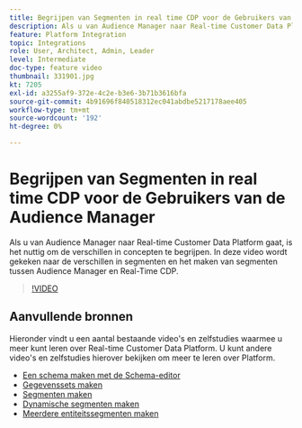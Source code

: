 ```yaml
---
title: Begrijpen van Segmenten in real time CDP voor de Gebruikers van de Audience Manager
description: Als u van Audience Manager naar Real-time Customer Data Platform gaat, is het nuttig om de verschillen in concepten te begrijpen. In deze video wordt gekeken naar de verschillen in segmenten en het maken van segmenten tussen Audience Manager en Real-Time CDP.
feature: Platform Integration
topic: Integrations
role: User, Architect, Admin, Leader
level: Intermediate
doc-type: feature video
thumbnail: 331901.jpg
kt: 7205
exl-id: a3255af9-372e-4c2e-b3e6-3b71b3616bfa
source-git-commit: 4b91696f840518312ec041abdbe5217178aee405
workflow-type: tm+mt
source-wordcount: '192'
ht-degree: 0%

---
```


# Begrijpen van Segmenten in real time CDP voor de Gebruikers van de Audience Manager

Als u van Audience Manager naar Real-time Customer Data Platform gaat, is het nuttig om de verschillen in concepten te begrijpen. In deze video wordt gekeken naar de verschillen in segmenten en het maken van segmenten tussen Audience Manager en Real-Time CDP.

>[!VIDEO](https://video.tv.adobe.com/v/331901/?quality=12&learn=on)

## Aanvullende bronnen

Hieronder vindt u een aantal bestaande video&#39;s en zelfstudies waarmee u meer kunt leren over Real-time Customer Data Platform. U kunt andere video&#39;s en zelfstudies hierover bekijken om meer te leren over Platform.

* [Een schema maken met de Schema-editor](https://experienceleague.adobe.com/docs/experience-platform/xdm/tutorials/create-schema-ui.html?lang=en#getting-started)
* [Gegevenssets maken](https://experienceleague.adobe.com/docs/platform-learn/getting-started-for-data-architects-and-data-engineers/create-datasets.html?lang=en#permissions-required)
* [Segmenten maken](https://experienceleague.adobe.com/docs/platform-learn/tutorials/segments/create-segments.html?lang=en#segments)
* [Dynamische segmenten maken](https://experienceleague.adobe.com/docs/platform-learn/tutorials/segments/create-dynamic-segments.html?lang=en#segments)
* [Meerdere entiteitssegmenten maken](https://experienceleague.adobe.com/docs/platform-learn/tutorials/segments/create-multi-entity-segments.html?lang=en#segments)
